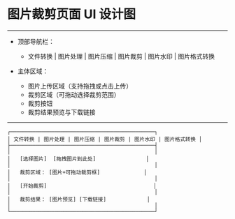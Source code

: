 # 图片裁剪页面 UI 设计图

---

- 顶部导航栏：
  - 文件转换 | 图片处理 | 图片压缩 | 图片裁剪 | 图片水印 | 图片格式转换

- 主体区域：
  - 图片上传区域（支持拖拽或点击上传）
  - 裁剪区域（可拖动选择裁剪范围）
  - 裁剪按钮
  - 裁剪结果预览与下载链接

---

```
┌──────────────────────────────────────────────┐
│ 文件转换 | 图片处理 | 图片压缩 | 图片裁剪 | 图片水印 | 图片格式转换 │
├──────────────────────────────────────────────┤
│                                              │
│   [选择图片]  [拖拽图片到此处]                │
│                                              │
│   裁剪区域： [图片+可拖动裁剪框]              │
│                                              │
│   [开始裁剪]                                  │
│                                              │
│   裁剪结果： [图片预览] [下载链接]             │
│                                              │
└──────────────────────────────────────────────┘
``` 